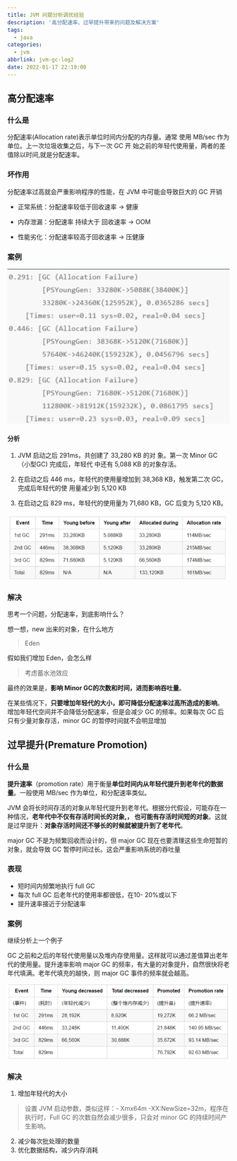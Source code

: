 ```yaml
---
title: JVM 问题分析调优经验
description: '高分配速率、过早提升带来的问题及解决方案'
tags:
  - java
categories:
  - jvm
abbrlink: jvm-gc-log2
date: 2022-01-17 22:19:00
---
```


## 高分配速率

### 什么是

分配速率(Allocation rate)表示单位时间内分配的内存量。通常 使用 MB/sec 作为单位。上一次垃圾收集之后，与下一次 GC 开 始之前的年轻代使用量，两者的差值除以时间,就是分配速率。

### 坏作用

分配速率过高就会严重影响程序的性能，在 JVM 中可能会导致巨大的 GC 开销

* 正常系统：分配速率较低于回收速率 -> 健康 

* 内存泄漏：分配速率 持续大于 回收速率 -> OOM 

* 性能劣化：分配速率较高于回收速率 -> 压健康

### 案例

![image-20220118124554222](jvm-gc-log2/image-20220118124554222.png)

#### 分析

1. JVM 启动之后 291ms，共创建了 33,280 KB 的对 象。第一次 Minor GC（小型GC) 完成后，年轻代 中还有 5,088 KB 的对象存活。

2. 在启动之后 446 ms，年轻代的使用量增加到 38,368 KB，触发第二次 GC，完成后年轻代的使 用量减少到 5,120 KB

3. 在启动之后 829 ms，年轻代的使用量为 71,680 KB，GC 后变为 5,120 KB。

![image-20220118124652071](jvm-gc-log2/image-20220118124652071.png)

### 解决

思考一个问题，分配速率，到底影响什么？

想一想，new 出来的对象，在什么地方

> Eden

假如我们增加 Eden，会怎么样

> 考虑蓄水池效应

最终的效果是，**影响 Minor GC的次数和时间，进而影响吞吐量**。 

在某些情况下，**只要增加年轻代的大小，即可降低分配速率过高所造成的影响**。 增加年轻代空间并不会降低分配速率，但是会减少 GC 的频率。如果每次 GC 后 只有少量对象存活，minor GC 的暂停时间就不会明显增加

## 过早提升(Premature Promotion)

### 什么是

**提升速率**（promotion rate）用于衡量**单位时间内从年轻代提升到老年代的数据量**。一般使用 MB/sec 作为单位，和分配速率类似。

JVM 会将长时间存活的对象从年轻代提升到老年代。根据分代假设，可能存在一种情况，**老年代中不仅有存活时间长的对象,， 也可能有存活时间短的对象**。这就是过早提升：**对象存活时间还不够长的时候就被提升到了老年代**。 

major GC 不是为频繁回收而设计的，但 major GC 现在也要清理这些生命短暂的对象，就会导致 GC 暂停时间过长。这会严重影响系统的吞吐量

### 表现

* 短时间内频繁地执行 full GC
* 每次 full GC 后老年代的使用率都很低，在10- 20%或以下
* 提升速率接近于分配速率

### 案例

继续分析上一个例子

GC 之前和之后的年轻代使用量以及堆内存使用量。这样就可以通过差值算出老年代的使用量。提升速率影响 major GC 的频率，有大量的对象提升，自然很快将老年代填满。老年代填充的越快，则 major GC 事件的频率就会越高。

![image-20220118133311523](jvm-gc-log2/image-20220118133311523.png)

### 解决

1. 增加年轻代的大小

> 设置 JVM 启动参数，类似这样：- Xmx64m -XX:NewSize=32m，程序在执行时，Full GC 的次数自然会减少很多，只会对 minor GC 的持续时间产生影响。

2. 减少每次批处理的数量
3. 优化数据结构，减少内存消耗
